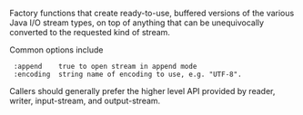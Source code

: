 Factory functions that create ready-to-use, buffered versions of
   the various Java I/O stream types, on top of anything that can
   be unequivocally converted to the requested kind of stream.

   Common options include
   
     :append    true to open stream in append mode
     :encoding  string name of encoding to use, e.g. "UTF-8".

   Callers should generally prefer the higher level API provided by
   reader, writer, input-stream, and output-stream.
